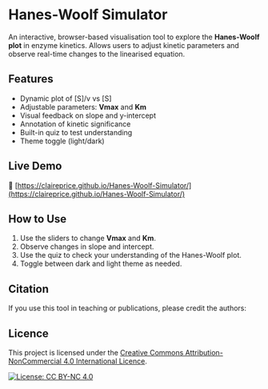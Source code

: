 # Hanes-Woolf Simulator

An interactive, browser-based visualisation tool to explore the **Hanes-Woolf plot** in enzyme kinetics. Allows users to adjust kinetic parameters and observe real-time changes to the linearised equation.

## Features

- Dynamic plot of [S]/v vs [S]
- Adjustable parameters: **Vmax** and **Km**
- Visual feedback on slope and y-intercept
- Annotation of kinetic significance
- Built-in quiz to test understanding
- Theme toggle (light/dark)

## Live Demo

🔗 [https://claireprice.github.io/Hanes-Woolf-Simulator/](https://claireprice.github.io/Hanes-Woolf-Simulator/)

## How to Use

1. Use the sliders to change **Vmax** and **Km**.
2. Observe changes in slope and intercept.
3. Use the quiz to check your understanding of the Hanes-Woolf plot.
4. Toggle between dark and light theme as needed.

## Citation

If you use this tool in teaching or publications, please credit the authors:


## Licence

This project is licensed under the [Creative Commons Attribution-NonCommercial 4.0 International Licence](https://creativecommons.org/licenses/by-nc/4.0/).

[![License: CC BY-NC 4.0](https://img.shields.io/badge/License-CC%20BY--NC%204.0-lightgrey.svg)](https://creativecommons.org/licenses/by-nc/4.0/)
